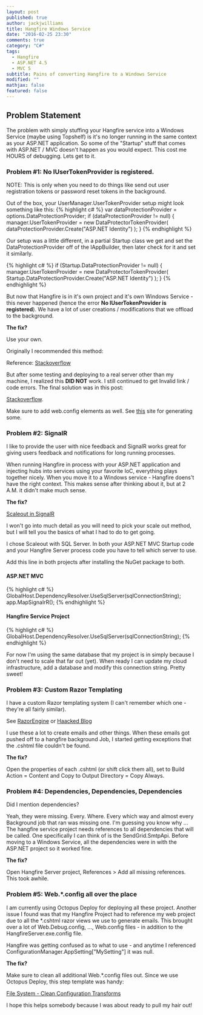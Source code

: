 ```yaml
---
layout: post
published: true
author: jackjwilliams
title: Hangfire Windows Service
date: "2016-02-25 23:30"
comments: true
category: "C#"
tags: 
  - Hangfire
  - ASP.NET 4.5
  - MVC 5
subtitle: Pains of converting Hangfire to a Windows Service
modified: ""
mathjax: false
featured: false
---
```





## Problem Statement

The problem with simply stuffing your Hangfire service into a Windows Service (maybe using Topshelf) is it's no longer running in the same context as your ASP.NET application. So some of the "Startup" stuff that comes with ASP.NET / MVC doesn't  happen as you would expect. This cost me HOURS of debugging. Lets get to it.

### Problem #1: No IUserTokenProvider is registered.

NOTE: This is only when you need to do things like send out user registration tokens or password reset tokens in the background.
 
Out of the box, your UserManager.UserTokenProvider setup might look something like this:
{% highlight c# %}
var dataProtectionProvider = options.DataProtectionProvider;
if (dataProtectionProvider != null)
{
    manager.UserTokenProvider = 
        new DataProtectorTokenProvider<ApplicationUser>(
            dataProtectionProvider.Create("ASP.NET Identity")
        );
}
{% endhighlight %}

Our setup was a little different, in a partial Startup class we get and set the DataProtectionProvider off of the IAppBuilder,
then later check for it and set it similarly.

{% highlight c# %}
if (Startup.DataProtectionProvider != null)
{
    manager.UserTokenProvider = 
        new DataProtectorTokenProvider<ApplicationUser>(
            Startup.DataProtectionProvider.Create("ASP.NET Identity")
        );
}
{% endhighlight %}

But now that Hangfire is in it's own project and it's own Windows Service - this never happened (hence the error **No IUserTokenProvider is registered**). We have a lot of user creations / modifications
that we offload to the background.

**The fix?**

Use your own.

Originally I recommended this method:

Reference: [Stackoverflow](http://stackoverflow.com/questions/22629936/no-iusertokenprovider-is-registered)

But after some testing and deploying to a real server other than my machine, I realized this **DID NOT** work. I still continued to get Invalid link / code errors. The final solution was in this post:

[Stackoverflow](http://stackoverflow.com/questions/23455579/generating-reset-password-token-does-not-work-in-azure-website/23661872#23661872).

Make sure to add web.config <machineKey> elements as well. See [this](http://www.a2zmenu.com/utility/machine-key-generator.aspx) site for generating some.

### Problem #2: SignalR

I like to provide the user with nice feedback and SignalR works great for giving users feedback and notifications for long running processes.

When running Hangfire in process with your ASP.NET application and injecting hubs into services using your favorite IoC, everything plays 
together nicely. When you move it to a Windows service - Hangfire doens't have the right context. This makes sense after thinking about it,
but at 2 A.M. it didn't make much sense.

**The fix?**

[Scaleout in SignalR](http://www.asp.net/signalr/overview/performance/scaleout-in-signalr)

I won't go into much detail as you will need to pick your scale out method, but I will tell you the basics of what I had to do to get going.

I chose Scaleout with SQL Server. In both your ASP.NET MVC Startup code and your Hangfire Server process code you have to tell which server to use.

Add this line in both projects after installing the NuGet package to both.

#### ASP.NET MVC
{% highlight c# %}
GlobalHost.DependencyResolver.UseSqlServer(sqlConnectionString);
app.MapSignalrR();
{% endhighlight %}

#### Hangfire Service Project
{% highlight c# %}
GlobalHost.DependencyResolver.UseSqlServer(sqlConnectionString);
{% endhighlight %}

For now I'm using the same database that my project is in simply because I don't need to scale that far out (yet). When ready I 
can update my cloud infrastructure, add a database and modify this connection string. Pretty sweet!


### Problem #3: Custom Razor Templating

I have a custom Razor templating system (I can't remember which one - they're all fairly similar).

See [RazorEngine](https://github.com/Antaris/RazorEngine) or [Haacked Blog](http://haacked.com/archive/2011/08/01/text-templating-using-razor-the-easy-way.aspx/)

I use these a lot to create emails and other things. When these emails got pushed off to a hangfire background Job, I started getting exceptions
that the .cshtml file couldn't be found. 

**The fix?**

Open the properties of each .cshtml (or shift click them all), set to Build Action = Content and Copy to Output Directory = Copy Always.

### Problem #4: Dependencies, Dependencies, Dependencies

Did I mention dependencies?

Yeah, they were missing. Every. Where. Every which way and almost every Background job that ran was missing one. I'm guessing you know why ...
The hangfire service project needs references to all dependencies that will be called. One specifically I can think of is the SendGrid.SmtpApi. Before moving
to a Windows Service, all the dependencies were in with the ASP.NET project so it worked fine.

**The fix?**

Open Hangfire Server project, References > Add all missing references. This took awhile.

### Problem #5: Web.*.config all over the place

I am currently using Octopus Deploy for deploying all these project. Another issue I found was that my Hangfire Project had to reference my web project due to all the *.cshtml razor views we use to generate emails. This brought over a lot of Web.Debug.config, ..., Web.config files - in addition to the HangfireServer.exe.config file. 

Hangfire was getting confused as to what to use - and anytime I referenced ConfigurationManager.AppSetting["MySetting"] it was null.

**The fix?**

Make sure to clean all additional Web.*.config files out. Since we use Octopus Deploy, this step template was handy:

[File System - Clean Configuration Transforms](https://library.octopusdeploy.com/#!/step-template/actiontemplate-file-system-clean-configuration-transforms)



I hope this helps somebody because I was about ready to pull my hair out!
